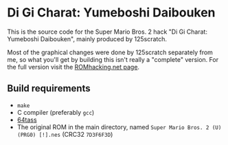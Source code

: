 # Di Gi Charat: Yumeboshi Daibouken

This is the source code for the Super Mario Bros. 2 hack "Di Gi Charat: Yumeboshi Daibouken", mainly produced by 125scratch.

Most of the graphical changes were done by 125scratch separately from me, so what you'll get by building this isn't really a "complete" version. For the full version visit the [ROMhacking.net page](https://www.romhacking.net/hacks/6394/).

## Build requirements

* `make`
* C compiler (preferably `gcc`)
* [64tass](https://tass64.sourceforge.net/)
* The original ROM in the main directory, named `Super Mario Bros. 2 (U) (PRG0) [!].nes` (CRC32 `7D3F6F3D`)

